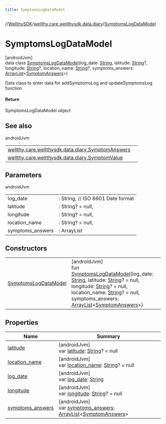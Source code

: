 ```yaml
---
title: SymptomsLogDataModel
---
```

//[WellthySDK](../../../index.html)/[wellthy.care.wellthysdk.data.diary](../index.html)/[SymptomsLogDataModel](index.html)



# SymptomsLogDataModel



[androidJvm]\
data class [SymptomsLogDataModel](index.html)(log_date: [String](https://kotlinlang.org/api/latest/jvm/stdlib/kotlin/-string/index.html), latitude: [String](https://kotlinlang.org/api/latest/jvm/stdlib/kotlin/-string/index.html)?, longitude: [String](https://kotlinlang.org/api/latest/jvm/stdlib/kotlin/-string/index.html)?, location_name: [String](https://kotlinlang.org/api/latest/jvm/stdlib/kotlin/-string/index.html)?, symptoms_answers: [ArrayList](https://kotlinlang.org/api/latest/jvm/stdlib/kotlin.collections/-array-list/index.html)&lt;[SymptomAnswers](../-symptom-answers/index.html)&gt;)

Data class to enter data for addSymptomsLog and updateSymptomsLog function



#### Return



SymptomsLogDataModel object



## See also


androidJvm

| | |
|---|---|
| [wellthy.care.wellthysdk.data.diary.SymptomAnswers](../-symptom-answers/index.html) |  |
| [wellthy.care.wellthysdk.data.diary.SymptomValue](../-symptom-value/index.html) |  |



## Parameters


androidJvm

| | |
|---|---|
| log_date | : String, // ISO 8601 Date format |
| latitude | : String? = null, |
| longitude | : String? = null, |
| location_name | : String? = null, |
| symptoms_answers | : ArrayList<SymptomAnswers> |



## Constructors


| | |
|---|---|
| [SymptomsLogDataModel](-symptoms-log-data-model.html) | [androidJvm]<br>fun [SymptomsLogDataModel](-symptoms-log-data-model.html)(log_date: [String](https://kotlinlang.org/api/latest/jvm/stdlib/kotlin/-string/index.html), latitude: [String](https://kotlinlang.org/api/latest/jvm/stdlib/kotlin/-string/index.html)? = null, longitude: [String](https://kotlinlang.org/api/latest/jvm/stdlib/kotlin/-string/index.html)? = null, location_name: [String](https://kotlinlang.org/api/latest/jvm/stdlib/kotlin/-string/index.html)? = null, symptoms_answers: [ArrayList](https://kotlinlang.org/api/latest/jvm/stdlib/kotlin.collections/-array-list/index.html)&lt;[SymptomAnswers](../-symptom-answers/index.html)&gt;) |


## Properties


| Name | Summary |
|---|---|
| [latitude](latitude.html) | [androidJvm]<br>var [latitude](latitude.html): [String](https://kotlinlang.org/api/latest/jvm/stdlib/kotlin/-string/index.html)? = null |
| [location_name](location_name.html) | [androidJvm]<br>var [location_name](location_name.html): [String](https://kotlinlang.org/api/latest/jvm/stdlib/kotlin/-string/index.html)? = null |
| [log_date](log_date.html) | [androidJvm]<br>var [log_date](log_date.html): [String](https://kotlinlang.org/api/latest/jvm/stdlib/kotlin/-string/index.html) |
| [longitude](longitude.html) | [androidJvm]<br>var [longitude](longitude.html): [String](https://kotlinlang.org/api/latest/jvm/stdlib/kotlin/-string/index.html)? = null |
| [symptoms_answers](symptoms_answers.html) | [androidJvm]<br>var [symptoms_answers](symptoms_answers.html): [ArrayList](https://kotlinlang.org/api/latest/jvm/stdlib/kotlin.collections/-array-list/index.html)&lt;[SymptomAnswers](../-symptom-answers/index.html)&gt; |

